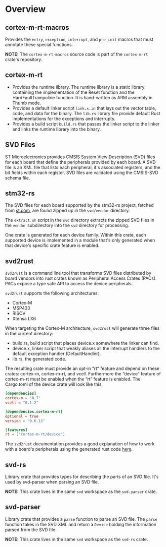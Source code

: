 
# Overview

## cortex-m-rt-macros

Provides the `entry`, `exception`, `interrupt`, and `pre_init` macros that must annotate these special functions.

**NOTE:** The `cortex-m-rt-macros` source code is part of the `cortex-m-rt` crate's repository.

## cortex-m-rt

- Provides the runtime library. The runtime library is a static library containing the implementation of the Reset function and the HardFaultTrampoline function. It is hand-written as ARM assembly in Thumb mode.
- Provides a default linker script `link.x.in` that lays out the vector table, code, and data for the binary. The `lib.rs` library file provide default Rust implementations for the exceptions and interrupts.
- Provides a build script `build.rs` that passes the linker script to the linker and links the runtime library into the binary.

## SVD Files

ST Microelectronics provides CMSIS System View Description (SVD) files for each board that define the peripherals provided by each board. A SVD file is an XML file that lists each peripheral, it's associated registers, and the bit fields within each register. SVD files are validated using the CMSIS-SVD schema file.

## stm32-rs

The SVD files for each board supported by the stm32-rs project, fetched from [st.com](st.com), are found zipped up in the `svd/vendor` directory.

The `extract.sh` script in the `svd` directory extracts the zipped SVD files in the `vendor` subdirectory into the `svd` directory for processing.

One crate is generated for each device family. Within this crate, each supported device is implemented in a module that's only generated when that device's specific crate feature is enabled.

## svd2rust

`svd2rust` is a command line tool that transforms SVD files distributed by board vendors into rust crates known as Peripheral Access Crates (PACs). PACs expose a type safe API to access the device peripherals.

`svd2rust` supports the following architectures:

- Cortex-M
- MSP430
- RISCV
- Xtensa LX6

When targeting the Cortex-M architecture, `svd2rust` will generate three files in the current directory:

- build.rs, build script that places device.x somewhere the linker can find.
- device.x, linker script that weakly aliases all the interrupt handlers to the default exception handler (DefaultHandler).
- lib.rs, the generated code.

The resulting crate must provide an opt-in “rt” feature and depend on these crates: cortex-m, cortex-m-rt, and vcell. Furthermore the “device” feature of cortex-m-rt must be enabled when the “rt” feature is enabled. The Cargo.toml of the device crate will look like this:

```toml
[dependencies]
cortex-m = "0.7"
vcell = "0.1.2"

[dependencies.cortex-m-rt]
optional = true
version = "0.6.13"

[features]
rt = ["cortex-m-rt/device"]
```

The `svd2rust` documentation provides a good explanation of how to work with a board's peripherals using the generated rust code [here](https://docs.rs/svd2rust/latest/svd2rust/#peripheral-api).

## svd-rs

Library crate that provides types for describing the parts of an SVD file. It's used by svd-parser when parsing an SVD file.

**NOTE:** This crate lives in the same `svd` workspace as the `svd-parser` crate.

## svd-parser

Library crate that provides a `parse` function to parse an SVD file. The `parse` function takes in the SVD XML and return a `Device` holding the information parsed from the SVD file.

**NOTE:** This crate lives in the same `svd` workspace as the `svd-rs` crate.